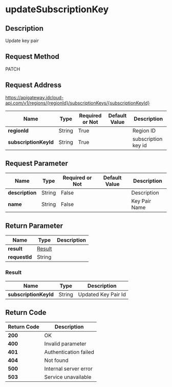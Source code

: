 # updateSubscriptionKey


## Description
Update key pair

## Request Method
PATCH

## Request Address
https://apigateway.jdcloud-api.com/v1/regions/{regionId}/subscriptionKeys/{subscriptionKeyId}

|Name|Type|Required or Not|Default Value|Description|
|---|---|---|---|---|
|**regionId**|String|True| |Region ID|
|**subscriptionKeyId**|String|True| |subscription key id|

## Request Parameter
|Name|Type|Required or Not|Default Value|Description|
|---|---|---|---|---|
|**description**|String|False| |Description|
|**name**|String|False| |Key Pair Name|


## Return Parameter
|Name|Type|Description|
|---|---|---|
|**result**|[Result](updatesubscriptionkey#result)| |
|**requestId**|String| |

### <div id="result">Result</div>
|Name|Type|Description|
|---|---|---|
|**subscriptionKeyId**|String|Updated Key Pair Id|

## Return Code
|Return Code|Description|
|---|---|
|**200**|OK|
|**400**|Invalid parameter|
|**401**|Authentication failed|
|**404**|Not found|
|**500**|Internal server error|
|**503**|Service unavailable|
